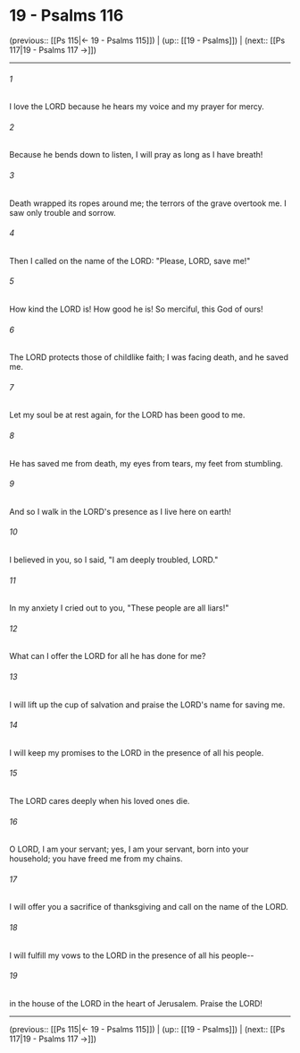 # 19 - Psalms 116

(previous:: [[Ps 115|← 19 - Psalms 115]]) | (up:: [[19 - Psalms]]) | (next:: [[Ps 117|19 - Psalms 117 →]])

***


###### 1 
I love the LORD because he hears my voice and my prayer for mercy. 

###### 2 
Because he bends down to listen, I will pray as long as I have breath! 

###### 3 
Death wrapped its ropes around me; the terrors of the grave overtook me. I saw only trouble and sorrow. 

###### 4 
Then I called on the name of the LORD: "Please, LORD, save me!" 

###### 5 
How kind the LORD is! How good he is! So merciful, this God of ours! 

###### 6 
The LORD protects those of childlike faith; I was facing death, and he saved me. 

###### 7 
Let my soul be at rest again, for the LORD has been good to me. 

###### 8 
He has saved me from death, my eyes from tears, my feet from stumbling. 

###### 9 
And so I walk in the LORD's presence as I live here on earth! 

###### 10 
I believed in you, so I said, "I am deeply troubled, LORD." 

###### 11 
In my anxiety I cried out to you, "These people are all liars!" 

###### 12 
What can I offer the LORD for all he has done for me? 

###### 13 
I will lift up the cup of salvation and praise the LORD's name for saving me. 

###### 14 
I will keep my promises to the LORD in the presence of all his people. 

###### 15 
The LORD cares deeply when his loved ones die. 

###### 16 
O LORD, I am your servant; yes, I am your servant, born into your household; you have freed me from my chains. 

###### 17 
I will offer you a sacrifice of thanksgiving and call on the name of the LORD. 

###### 18 
I will fulfill my vows to the LORD in the presence of all his people-- 

###### 19 
in the house of the LORD in the heart of Jerusalem. Praise the LORD!

***

(previous:: [[Ps 115|← 19 - Psalms 115]]) | (up:: [[19 - Psalms]]) | (next:: [[Ps 117|19 - Psalms 117 →]])
